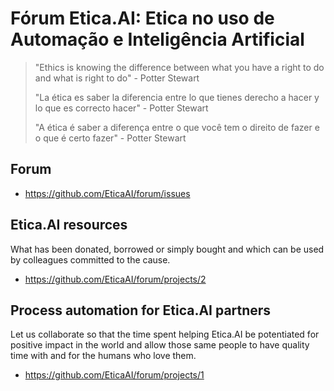 # Fórum Etica.AI: Etica no uso de Automação e Inteligência Artificial

> "Ethics is knowing the difference between what you have a right to do and what is right to do" - Potter Stewart
>
> "La ética es saber la diferencia entre lo que tienes derecho a hacer y lo que es correcto hacer" - Potter Stewart
>
> "A ética é saber a diferença entre o que você tem o direito de fazer e o que é certo fazer" - Potter Stewart

## Forum

- https://github.com/EticaAI/forum/issues

## Etica.AI resources

What has been donated, borrowed or simply bought and which can be used by colleagues committed to the cause.

- https://github.com/EticaAI/forum/projects/2

## Process automation for Etica.AI partners

Let us collaborate so that the time spent helping Etica.AI be potentiated for positive impact in the world and allow those same people to have quality time with and for the humans who love them.

- https://github.com/EticaAI/forum/projects/1
